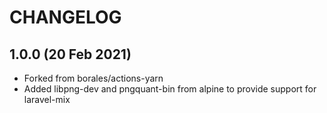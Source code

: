 # CHANGELOG

## 1.0.0 (20 Feb 2021)

- Forked from borales/actions-yarn
- Added libpng-dev and pngquant-bin from alpine to provide support for laravel-mix
